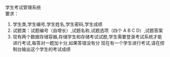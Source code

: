 学生考试管理系统  
要求：  
1. 学生类,学生编号,学生姓名,学生密码,学生成绩  
2. 试题类：试题编号（自增长）,试题名称,试题选项（四个 A B C D）,试题答案
3. 现有两个数据存储容器,存储学生和存储考试试题,学生需要登录考试系统才能进行考试,每答对一题加十分,如果答错没有分
现在有一个学生进行考试,请在控制台输出这个学生的考试成绩